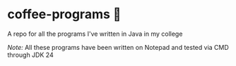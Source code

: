 # coffee-programs 🍵
A repo for all the programs I've written in Java in my college

_Note:_ All these programs have been written on Notepad and tested via CMD through JDK 24
